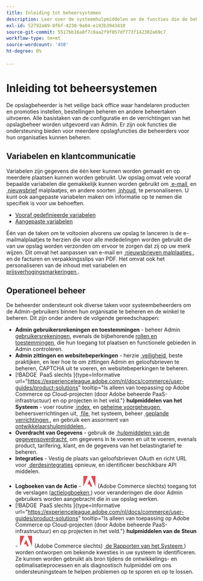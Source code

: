 ```yaml
---
title: Inleiding tot beheersystemen
description: Leer over de systeemhulpmiddelen en de functies die de beheerder van de opslag kan gebruiken om de plaatsen, de gegevens, de integratie, en gebruikers te beheren Admin.
exl-id: 52792a89-8f6f-4230-9a04-e193b3943410
source-git-commit: 5517bb16a8f7c8aa2f9f057df773f142302a69c7
workflow-type: tm+mt
source-wordcount: '450'
ht-degree: 0%

---
```


# Inleiding tot beheersystemen

De opslagbeheerder is het veilige back office waar handelaren producten en promoties instellen, bestellingen beheren en andere beheertaken uitvoeren. Alle basistaken van de configuratie en de verrichtingen van het opslagbeheer worden uitgevoerd van Admin. Er zijn ook functies die ondersteuning bieden voor meerdere opslagfuncties die beheerders voor hun organisaties kunnen beheren.

## Variabelen en klantcommunicatie

Variabelen zijn gegevens die één keer kunnen worden gemaakt en op meerdere plaatsen kunnen worden gebruikt. Uw opslag omvat vele vooraf bepaalde variabelen die gemakkelijk kunnen worden gebruikt om [&#x200B; e-mail &#x200B;](email-templates.md) en [&#x200B; nieuwsbrief &#x200B;](../merchandising-promotions/newsletter-template.md) malplaatjes, en andere soorten [&#x200B; inhoud &#x200B;](../content-design/introduction.md#content) te personaliseren. U kunt ook aangepaste variabelen maken om informatie op te nemen die specifiek is voor uw behoeften.

- [Vooraf gedefinieerde variabelen](variables-predefined.md)
- [Aangepaste variabelen](variables-custom.md)

Één van de taken om te voltooien alvorens uw opslag te lanceren is de e-mailmalplaatjes te herzien die voor alle mededelingen worden gebruikt die van uw opslag worden verzonden om ervoor te zorgen dat zij op uw merk wijzen. Dit omvat het aanpassen van e-mail en [&#x200B; nieuwsbrieven malplaatjes &#x200B;](../merchandising-promotions/newsletter-template.md), en de facturen en verpakkingsslips van PDF. Het omvat ook het personaliseren van de inhoud met variabelen en [&#x200B; prijsverhogingsmarkeringen &#x200B;](markup-tags.md).

## Operationeel beheer

De beheerder ondersteunt ook diverse taken voor systeembeheerders om de Admin-gebruikers binnen hun organisatie te beheren en de winkel te beheren. Dit zijn onder andere de volgende gereedschappen:

- **Admin gebruikersrekeningen en toestemmingen** - beheer Admin [&#x200B; gebruikersrekeningen &#x200B;](permissions-users-all.md), evenals de bijbehorende [&#x200B; rollen en toestemmingen &#x200B;](permissions-user-roles.md) die hun toegang tot plaatsen en functionele gebieden in Admin controleren.
- **Admin zittingen en websitebeperkingen** - herzie [&#x200B; veiligheid &#x200B;](security.md) beste praktijken, en leer hoe te om zittingen Admin en geloofsbrieven te beheren, CAPTCHA uit te voeren, en websitebeperkingen te beheren.
- [!BADGE &#x200B; PaaS slechts &#x200B;]{type=Informative url="https://experienceleague.adobe.com/nl/docs/commerce/user-guides/product-solutions" tooltip="Is alleen van toepassing op Adobe Commerce op Cloud-projecten (door Adobe beheerde PaaS-infrastructuur) en op projecten in het veld."} **hulpmiddelen van het Systeem** - voer routine [&#x200B; index &#x200B;](index-management.md) en [&#x200B; geheime voorgeheugen &#x200B;](cache-management.md) beheersverrichtingen uit, [&#x200B; file &#x200B;](backups.md) het systeem, beheer [&#x200B; geplande verrichtingen &#x200B;](data-scheduled-import-export.md), en gebruik een assorment van [&#x200B; ontwikkelaarshulpmiddelen &#x200B;](developer-tools.md).
- **Overdracht van Gegevens** - gebruik de [&#x200B; hulpmiddelen van de gegevensoverdracht &#x200B;](data-transfer.md) om gegevens in te voeren en uit te voeren, evenals product, tarifering, klant, en de gegevens van het belastingtarief te beheren.
- **Integraties** - Vestig de plaats van geloofsbrieven OAuth en richt URL voor [&#x200B; derdesintegraties &#x200B;](integrations.md) opnieuw, en identificeer beschikbare API middelen.
- **Logboeken van de Actie** - ![&#x200B; Adobe Commerce &#x200B;](../assets/adobe-logo.svg) (Adobe Commerce slechts) toegang tot de verslagen ([&#x200B; actielogboeken &#x200B;](action-log.md)) voor veranderingen die door Admin gebruikers worden aangebracht die in uw opslag werken.
- [!BADGE &#x200B; PaaS slechts &#x200B;]{type=Informative url="https://experienceleague.adobe.com/nl/docs/commerce/user-guides/product-solutions" tooltip="Is alleen van toepassing op Adobe Commerce op Cloud-projecten (door Adobe beheerde PaaS-infrastructuur) en op projecten in het veld."} **hulpmiddelen van de Steun** - ![&#x200B; Adobe Commerce &#x200B;](../assets/adobe-logo.svg) (Adobe Commerce slechts) [&#x200B; de Rapporten van het Systeem &#x200B;](support.md#access-system-reports)) worden ontworpen om bekende kwesties in uw systeem te identificeren. Ze kunnen worden gebruikt als bron tijdens de ontwikkelings- en optimalisatieprocessen en als diagnostisch hulpmiddel om ons ondersteuningsteam te helpen problemen op te sporen en op te lossen.
